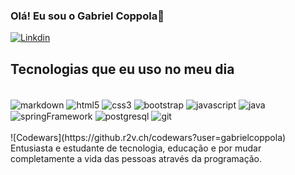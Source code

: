 ### Olá! Eu sou o Gabriel Coppola👋

[![Linkdin](https://img.shields.io/badge/LinkedIn-0077B5?style=for-the-badge&logo=linkedin&logoColor=white)](https://www.linkedin.com/in/gabriel-coppola-043480173/)

## Tecnologias que eu uso no meu dia
<div style="display: inline_block"></br>
    <img align="center" src="https://img.shields.io/badge/Markdown-000000?style=for-the-badge&logo=markdown&logoColor=white" alt="markdown"/>
    <img align="center" src="https://img.shields.io/badge/HTML5-E34F26?style=for-the-badge&logo=html5&logoColor=white" alt="html5"/>
    <img align="center" src="https://img.shields.io/badge/CSS3-1572B6?style=for-the-badge&logo=css3&logoColor=white" alt="css3"/>
    <img align="center" src="https://img.shields.io/badge/Bootstrap-563D7C?style=for-the-badge&logo=bootstrap&logoColor=white" alt="bootstrap"/>
    <img align="center" src="https://img.shields.io/badge/JavaScript-323330?style=for-the-badge&logo=javascript&logoColor=F7DF1E" alt="javascript"/>
    <img align="center" src="https://img.shields.io/badge/Java-ED8B00?style=for-the-badge&logo=java&logoColor=white" alt="java"/>
    <img align="center" src="https://img.shields.io/badge/Spring-6DB33F?style=for-the-badge&logo=spring&logoColor=white" alt="springFramework"/>
    <img align="center" src="https://img.shields.io/badge/PostgreSQL-316192?style=for-the-badge&logo=postgresql&logoColor=white" alt="postgresql"/>
    <img align="center" src="https://img.shields.io/badge/GIT-E44C30?style=for-the-badge&logo=git&logoColor=white" alt="git"/>
</div>
</br>
![Codewars](https://github.r2v.ch/codewars?user=gabrielcoppola)
Entusiasta e estudante de tecnologia, educação e por mudar completamente a vida das pessoas através da programação.

